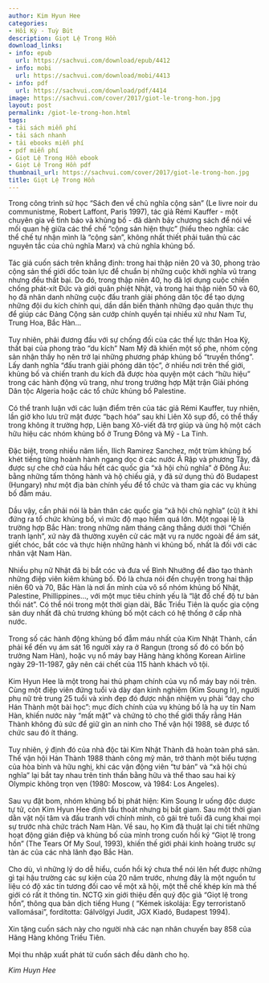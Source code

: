 ```yaml
---
author: Kim Hyun Hee
categories:
- Hồi Ký - Tuỳ Bút
description: Giọt Lệ Trong Hồn
download_links:
- info: epub
  url: https://sachvui.com/download/epub/4412
- info: mobi
  url: https://sachvui.com/download/mobi/4413
- info: pdf
  url: https://sachvui.com/download/pdf/4414
image: https://sachvui.com/cover/2017/giot-le-trong-hon.jpg
layout: post
permalink: /giot-le-trong-hon.html
tags:
- tải sách miễn phí
- tải sách nhanh
- tải ebooks miễn phí
- pdf miễn phí
- Giọt Lệ Trong Hồn ebook
- Giọt Lệ Trong Hồn pdf
thumbnail_url: https://sachvui.com/cover/2017/giot-le-trong-hon.jpg
title: Giọt Lệ Trong Hồn
---
```


 <div class="item-desc text-justify"> <p>Trong công trình sử học “Sách đen về chủ nghĩa cộng sản” (Le livre noir du communistme, Robert Laffont, Paris 1997), tác giả Rémi Kauffer - một chuyên gia về tình báo và khủng bố - đã dành bảy chương sách để nói về mối quan hệ giữa các thể chế “cộng sản hiện thực” (hiểu theo nghĩa: các thể chế tự nhận mình là “cộng sản”, không nhất thiết phải tuân thủ các nguyên tắc của chủ nghĩa Marx) và chủ nghĩa khủng bố.<br><br>Tác giả cuốn sách trên khẳng định: trong hai thập niên 20 và 30, phong trào cộng sản thế giới dốc toàn lực để chuẩn bị những cuộc khởi nghĩa vũ trang nhưng đều thất bại. Do đó, trong thập niên 40, họ đã lợi dụng cuộc chiến chống phát-xít Đức và giới quân phiệt Nhật, và trong hai thập niên 50 và 60, họ đã nhân danh những cuộc đấu tranh giải phóng dân tộc để tạo dựng những đội du kích chính qui, dần dần biến thành những đạo quân thực thụ để giúp các Đảng Cộng sản cướp chính quyền tại nhiều xứ như Nam Tư, Trung Hoa, Bắc Hàn…<br><br>Tuy nhiên, phải đương đầu với sự chống đối của các thế lực thân Hoa Kỳ, thất bại của phong trào “du kích” Nam Mỹ đã khiến một số phe, nhóm cộng sản nhận thấy họ nên trở lại những phương pháp khủng bố “truyền thống”. Lấy danh nghĩa “đấu tranh giải phóng dân tộc”, ở nhiều nơi trên thế giới, khủng bố và chiến tranh du kích đã được hòa quyện một cách “hữu hiệu” trong các hành động vũ trang, như trong trường hợp Mặt trận Giải phóng Dân tộc Algeria hoặc các tổ chức khủng bố Palestine.<br><br>Có thể tranh luận với các luận điểm trên của tác giả Rémi Kauffer, tuy nhiên, lần giở kho lưu trữ mật được “bạch hóa” sau khi Liên Xô sụp đổ, có thể thấy trong không ít trường hợp, Liên bang Xô-viết đã trợ giúp và ủng hộ một cách hữu hiệu các nhóm khủng bố ở Trung Đông và Mỹ - La Tinh.<br><br>Đặc biệt, trong nhiều năm liền, Ilich Ramirez Sanchez, một trùm khủng bố khét tiếng từng hoành hành ngang dọc ở các nước Ả Rập và phương Tây, đã được sự che chở của hầu hết các quốc gia “xã hội chủ nghĩa” ở Đông Âu: bằng những tấm thông hành và hộ chiếu giả, y đã sử dụng thủ đô Budapest (Hungary) như một địa bàn chính yếu để tổ chức và tham gia các vụ khủng bố đẫm máu.<br><br>Dầu vậy, cần phải nói là bản thân các quốc gia “xã hội chủ nghĩa” (cũ) ít khi đứng ra tổ chức khủng bố, vì mức độ mạo hiểm quá lớn. Một ngoại lệ là trường hợp Bắc Hàn: trong những năm tháng căng thẳng dưới thời “Chiến tranh lạnh”, xứ này đã thường xuyên cử các mật vụ ra nước ngoài để ám sát, giết chóc, bắt cóc và thực hiện những hành vi khủng bố, nhất là đối với các nhân vật Nam Hàn.<br><br>Nhiều phụ nữ Nhật đã bị bắt cóc và đưa về Bình Nhưỡng để đào tạo thành những điệp viên kiêm khủng bố. Đó là chưa nói đến chuyện trong hai thập niên 60 và 70, Bắc Hàn là nơi ẩn mình của vô số nhóm khủng bố Nhật, Palestine, Phillippines…, với một mục tiêu chính yếu là “lật đổ chế độ tư bản thối nát”. Có thể nói trong một thời gian dài, Bắc Triều Tiên là quốc gia cộng sản duy nhất đã chủ trương khủng bố một cách có hệ thống ở cấp nhà nước.<br><br>Trong số các hành động khủng bố đẫm máu nhất của Kim Nhật Thành, cần phải kể đến vụ ám sát 16 người xảy ra ở Rangun (trong số đó có bốn bộ trưởng Nam Hàn), hoặc vụ nổ máy bay Hãng hàng không Korean Airline ngày 29-11-1987, gây nên cái chết của 115 hành khách vô tội.<br><br>Kim Hyun Hee là một trong hai thủ phạm chính của vụ nổ máy bay nói trên. Cùng một điệp viên đứng tuổi và dày dạn kinh nghiệm (Kim Soung Ir), người phụ nữ trẻ trung 25 tuổi và xinh đẹp đó được nhận nhiệm vụ phải “dạy cho Hán Thành một bài học”: mục đích chính của vụ khủng bố là hạ uy tín Nam Hàn, khiến nước này “mất mặt” và chứng tỏ cho thế giới thấy rằng Hán Thành không đủ sức để giữ gìn an ninh cho Thế vận hội 1988, sẽ được tổ chức sau đó ít tháng.<br><br>Tuy nhiên, ý định đó của nhà độc tài Kim Nhật Thành đã hoàn toàn phá sản. Thế vận hội Hán Thành 1988 thành công mỹ mãn, trở thành một biểu tượng của hòa bình và hữu nghị, khi các vận động viên “tư bản” và “xã hội chủ nghĩa” lại bắt tay nhau trên tinh thần bằng hữu và thể thao sau hai kỳ Olympic không trọn vẹn (1980: Moscow, và 1984: Los Angeles).<br><br>Sau vụ đặt bom, nhóm khủng bố bị phát hiện: Kim Soung Ir uống độc dược tự tử, còn Kim Hyun Hee định tẩu thoát nhưng bị bắt giam. Sau một thời gian dằn vặt nội tâm và đấu tranh với chính mình, cô gái trẻ tuổi đã cung khai mọi sự trước nhà chức trách Nam Hàn. Về sau, họ Kim đã thuật lại chi tiết những hoạt động gián điệp và khủng bố của mình trong cuốn hồi ký “Giọt lệ trong hồn” (The Tears Of My Soul, 1993), khiến thế giới phải kinh hoàng trước sự tàn ác của các nhà lãnh đạo Bắc Hàn.<br><br>Cho dù, vì những lý do dễ hiểu, cuốn hồi ký chưa thể nói lên hết được những gì tại hậu trường các sự kiện của 20 năm trước, nhưng đây là một nguồn tư liệu có độ xác tín tương đối cao về một xã hội, một thể chế khép kín mà thế giới có rất ít thông tin. NCTG xin giới thiệu đến quý độc giả “Giọt lệ trong hồn”, thông qua bản dịch tiếng Hung ( “Kémek iskolája: Egy terroristanő vallomásai”, fordította: Gálvölgyi Judit, JGX Kiadó, Budapest 1994).<br><br>Xin tặng cuốn sách này cho người nhà các nạn nhân chuyến bay 858 của Hãng Hàng không Triều Tiên.<br><br>Mọi thu nhập xuất phát từ cuốn sách đều dành cho họ.</p><p><em>Kim Huyn Hee</em></p> </div>